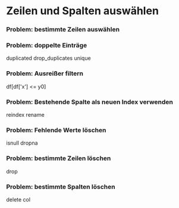 
# Zeilen und Spalten auswählen

### Problem: bestimmte Zeilen auswählen

### Problem: doppelte Einträge
  duplicated
  drop_duplicates
  unique

### Problem: Ausreißer filtern
  df[df['x'] <= y0]

### Problem: Bestehende Spalte als neuen Index verwenden
  reindex
  rename

### Problem: Fehlende Werte löschen
   isnull
   dropna

### Problem: bestimmte Zeilen löschen
  drop

### Problem: bestimmte Spalten löschen
  delete col
